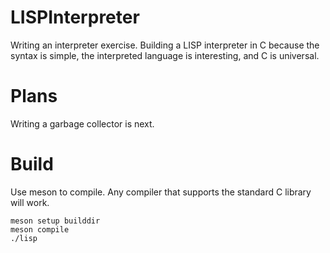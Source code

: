 # LISPInterpreter
 Writing an interpreter exercise.
 Building a LISP interpreter in C because the syntax is simple, the interpreted language is interesting, and C is universal.

# Plans
 Writing a garbage collector is next. 

# Build
Use meson to compile. Any compiler that supports the standard C library will work.
  ```
  meson setup builddir
  meson compile
  ./lisp
   ```